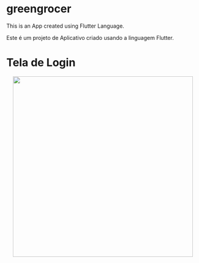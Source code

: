 # greengrocer

This is an App created using Flutter Language.

Este é um projeto de Aplicativo criado usando a linguagem Flutter.

# Tela de Login 
  
<p align="center">
  <img width="470" src="src/assets/to_readme/gif app home.gif">
  </p>
